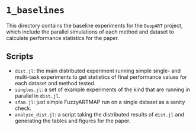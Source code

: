 # `1_baselines`

This directory contains the baseline experiments for the `DeepART` project, which include the parallel simulations of each method and dataset to calculate performance statistics for the paper.

## Scripts

- `dist.jl`: the main distributed experiment running simple single- and multi-task experiments to get statistics of final performance values for each dataset and method tested.
- `singles.jl`: a set of example experiments of the kind that are running in parallel in `dist.jl`.
- `sfam.jl`: just simple FuzzyARTMAP run on a single dataset as a sanity check.
- `analyze_dist.jl`: a script taking the distributed results of `dist.jl` and generating the tables and figures for the paper.
